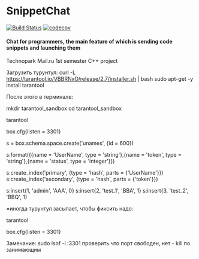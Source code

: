 # SnippetChat
[![Build Status](https://travis-ci.com/tr0llex/SnippetChat.svg?branch=main)](https://travis-ci.com/tr0llex/SnippetChat)
[![codecov](https://codecov.io/gh/tr0llex/SnippetChat/branch/main/graph/badge.svg)](https://codecov.io/gh/tr0llex/SnippetChat)

#### Chat for programmers, the main feature of which is sending code snippets and launching them
Technopark Mail.ru 1st semester C++ project


Загрузить турунтул:
curl -L https://tarantool.io/VBBRNxO/release/2.7/installer.sh | bash
sudo apt-get -y install tarantool

После этого в терминале:

mkdir tarantool_sandbox
cd tarantool_sandbox

tarantool

box.cfg{listen = 3301}

s = box.schema.space.create('unames', {id = 600})


s:format({{name = 'UserName', type = 'string'},{name = 'token', type = 'string'},{name = 'status', type = 'integer'}})

s:create_index('primary', {type = 'hash', parts = {'UserName'}})
s:create_index('secondary', {type = 'hash', parts = {'token'}})


s:insert{1, 'admin', 'AAA', 0}
s:insert{2, 'test_1', 'BBA', 1}
s:insert{3, 'test_2', 'BBQ', 1}

=иногда турунтул засыпает, чтобы фиксить надо:

tarantool

box.cfg{listen = 3301}

Замечание:
sudo lsof -i :3301
проверить что порт свободен, нет - kill по занимающим
